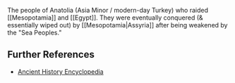The people of Anatolia (Asia Minor / modern-day Turkey) who raided [[Mesopotamia]] and [[Egypt]]. They were eventually conquered (& essentially wiped out) by [[Mesopotamia|Assyria]] after being weakened by the "Sea Peoples."

## Further References
* [Ancient History Encyclopedia](https://member.ancient.eu/hittite/)